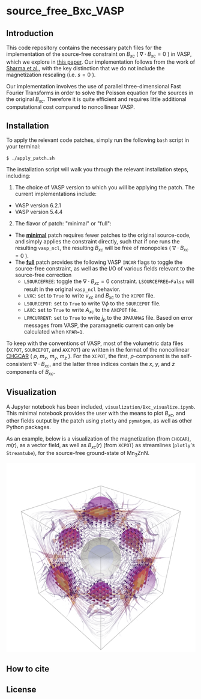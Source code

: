 # source_free_Bxc_VASP

## Introduction

This code repository contains the necessary patch files for the implementation of the source-free constraint on $B_{xc}$ ( $\nabla \cdot B_{xc} = 0$ ) in VASP, which we explore in [this paper](preprint_url). Our implementation follows from the work of [Sharma et al.](https://pubs.acs.org/doi/10.1021/acs.jctc.7b01049), with the key distinction that we do not include the magnetization rescaling (i.e. $s = 0$ ).

Our implementation involves the use of parallel three-dimensional Fast Fourier Transforms in order to solve the Poisson equation for the sources in the original $B_{xc}$. Therefore it is quite efficient and requires little additional computational cost compared to noncollinear VASP.

## Installation

To apply the relevant code patches, simply run the following `bash` script in your terminal:

```
$ ./apply_patch.sh
```

The installation script will walk you through the relevant installation steps, including:

1) The choice of VASP version to which you will be applying the patch. The current implementations include:
  * VASP version 6.2.1
  * VASP version 5.4.4

2) The flavor of patch: "minimal" or "full":
  * The <ins>__minimal__</ins> patch requires fewer patches to the original source-code, and simply applies the constraint directly, such that if one runs the resulting `vasp_ncl`, the resulting $B_{xc}$ will be free of monopoles ( $\nabla \cdot B_{xc} = 0$ ).
  * The <ins>__full__</ins> patch provides the following VASP `INCAR` flags to toggle the source-free constraint, as well as the I/O of various fields relevant to the source-free correction
    - `LSOURCEFREE`: toggle the $\nabla \cdot B_{xc} = 0$ constraint. `LSOURCEFREE=False` will result in the original `vasp_ncl` behavior.
    - `LVXC`: set to `True` to write $v_{xc}$ and $B_{xc}$ to the `XCPOT` file.
    - `LSOURCEPOT`: set to `True` to write $\nabla \phi$ to the `SOURCEPOT` file.
    - `LAXC`: set to `True` to write $A_{xc}$ to the `AXCPOT` file.
    - `LPMCURRENT`: set to `True` to write $j_p$ to the `JPARAMAG` file. Based on error messages from VASP, the paramagnetic current can only be calculated when `KPAR=1`.

To keep with the conventions of VASP, most of the volumetric data files (`XCPOT`, `SOURCEPOT`, and `AXCPOT`) are written in the format of the noncollinear [CHGCAR](https://www.vasp.at/wiki/index.php/CHGCAR#Noncollinear_magnetism) ( $\rho$, $m_x$, $m_y$, $m_z$ ). For the `XCPOT`, the first, ${\rho}$-component is the self-consistent $\nabla \cdot B_{xc}$, and the latter three indices contain the $x$, $y$, and $z$ components of $B_{xc}$.

## Visualization

A Jupyter notebook has been included, `visualization/Bxc_visualize.ipynb`. This minimal notebook provides the user with the means to plot $B_{xc}$, and other fields output by the patch using `plotly` and `pymatgen`, as well as other Python packages.

As an example, below is a visualization of the magnetization (from `CHGCAR`), $m(r)$, as a vector field, as well as $B_{xc}(r)$ (from `XCPOT`) as streamlines (`plotly`'s `Streamtube`), for the source-free ground-state of Mn<sub>3</sub>ZnN.

<img src="Mn3ZnN_source_free.png" alt="fields" width="600"/>

## How to cite

## License
